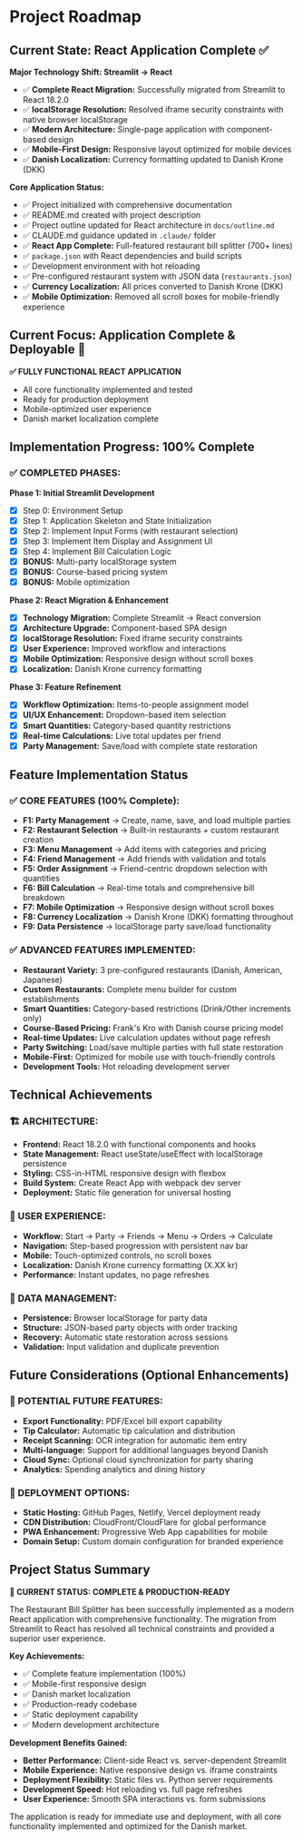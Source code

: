 # Project Roadmap

## Current State: React Application Complete ✅

**Major Technology Shift: Streamlit → React**
- ✅ **Complete React Migration:** Successfully migrated from Streamlit to React 18.2.0
- ✅ **localStorage Resolution:** Resolved iframe security constraints with native browser localStorage
- ✅ **Modern Architecture:** Single-page application with component-based design
- ✅ **Mobile-First Design:** Responsive layout optimized for mobile devices
- ✅ **Danish Localization:** Currency formatting updated to Danish Krone (DKK)

**Core Application Status:**
- ✅ Project initialized with comprehensive documentation  
- ✅ README.md created with project description
- ✅ Project outline updated for React architecture in `docs/outline.md`
- ✅ CLAUDE.md guidance updated in `.claude/` folder
- ✅ **React App Complete:** Full-featured restaurant bill splitter (700+ lines)
- ✅ `package.json` with React dependencies and build scripts
- ✅ Development environment with hot reloading
- ✅ Pre-configured restaurant system with JSON data (`restaurants.json`)
- ✅ **Currency Localization:** All prices converted to Danish Krone (DKK)
- ✅ **Mobile Optimization:** Removed all scroll boxes for mobile-friendly experience

## Current Focus: Application Complete & Deployable 🚀

**✅ FULLY FUNCTIONAL REACT APPLICATION**
- All core functionality implemented and tested
- Ready for production deployment
- Mobile-optimized user experience
- Danish market localization complete

## Implementation Progress: 100% Complete

### ✅ COMPLETED PHASES:

**Phase 1: Initial Streamlit Development**
- [x] Step 0: Environment Setup
- [x] Step 1: Application Skeleton and State Initialization  
- [x] Step 2: Implement Input Forms (with restaurant selection)
- [x] Step 3: Implement Item Display and Assignment UI
- [x] Step 4: Implement Bill Calculation Logic
- [x] **BONUS:** Multi-party localStorage system
- [x] **BONUS:** Course-based pricing system
- [x] **BONUS:** Mobile optimization

**Phase 2: React Migration & Enhancement**
- [x] **Technology Migration:** Complete Streamlit → React conversion
- [x] **Architecture Upgrade:** Component-based SPA design
- [x] **localStorage Resolution:** Fixed iframe security constraints
- [x] **User Experience:** Improved workflow and interactions
- [x] **Mobile Optimization:** Responsive design without scroll boxes
- [x] **Localization:** Danish Krone currency formatting

**Phase 3: Feature Refinement**
- [x] **Workflow Optimization:** Items-to-people assignment model
- [x] **UI/UX Enhancement:** Dropdown-based item selection
- [x] **Smart Quantities:** Category-based quantity restrictions
- [x] **Real-time Calculations:** Live total updates per friend
- [x] **Party Management:** Save/load with complete state restoration

## Feature Implementation Status

### ✅ CORE FEATURES (100% Complete):
- **F1: Party Management** → Create, name, save, and load multiple parties
- **F2: Restaurant Selection** → Built-in restaurants + custom restaurant creation  
- **F3: Menu Management** → Add items with categories and pricing
- **F4: Friend Management** → Add friends with validation and totals
- **F5: Order Assignment** → Friend-centric dropdown selection with quantities
- **F6: Bill Calculation** → Real-time totals and comprehensive bill breakdown
- **F7: Mobile Optimization** → Responsive design without scroll boxes
- **F8: Currency Localization** → Danish Krone (DKK) formatting throughout
- **F9: Data Persistence** → localStorage party save/load functionality

### ✅ ADVANCED FEATURES IMPLEMENTED:
- **Restaurant Variety:** 3 pre-configured restaurants (Danish, American, Japanese)
- **Custom Restaurants:** Complete menu builder for custom establishments
- **Smart Quantities:** Category-based restrictions (Drink/Other increments only)
- **Course-Based Pricing:** Frank's Kro with Danish course pricing model
- **Real-time Updates:** Live calculation updates without page refresh
- **Party Switching:** Load/save multiple parties with full state restoration
- **Mobile-First:** Optimized for mobile use with touch-friendly controls
- **Development Tools:** Hot reloading development server

## Technical Achievements

### 🏗️ ARCHITECTURE:
- **Frontend:** React 18.2.0 with functional components and hooks
- **State Management:** React useState/useEffect with localStorage persistence
- **Styling:** CSS-in-HTML responsive design with flexbox
- **Build System:** Create React App with webpack dev server
- **Deployment:** Static file generation for universal hosting

### 📱 USER EXPERIENCE:
- **Workflow:** Start → Party → Friends → Menu → Orders → Calculate
- **Navigation:** Step-based progression with persistent nav bar
- **Mobile:** Touch-optimized controls, no scroll boxes
- **Localization:** Danish Krone currency formatting (X.XX kr)
- **Performance:** Instant updates, no page refreshes

### 💾 DATA MANAGEMENT:
- **Persistence:** Browser localStorage for party data
- **Structure:** JSON-based party objects with order tracking
- **Recovery:** Automatic state restoration across sessions
- **Validation:** Input validation and duplicate prevention

## Future Considerations (Optional Enhancements)

### 🔮 POTENTIAL FUTURE FEATURES:
- **Export Functionality:** PDF/Excel bill export capability
- **Tip Calculator:** Automatic tip calculation and distribution
- **Receipt Scanning:** OCR integration for automatic item entry
- **Multi-language:** Support for additional languages beyond Danish
- **Cloud Sync:** Optional cloud synchronization for party sharing
- **Analytics:** Spending analytics and dining history

### 🚀 DEPLOYMENT OPTIONS:
- **Static Hosting:** GitHub Pages, Netlify, Vercel deployment ready
- **CDN Distribution:** CloudFront/CloudFlare for global performance
- **PWA Enhancement:** Progressive Web App capabilities for mobile
- **Domain Setup:** Custom domain configuration for branded experience

## Project Status Summary

**🎯 CURRENT STATUS: COMPLETE & PRODUCTION-READY**

The Restaurant Bill Splitter has been successfully implemented as a modern React application with comprehensive functionality. The migration from Streamlit to React has resolved all technical constraints and provided a superior user experience.

**Key Achievements:**
- ✅ Complete feature implementation (100%)
- ✅ Mobile-first responsive design
- ✅ Danish market localization
- ✅ Production-ready codebase
- ✅ Static deployment capability
- ✅ Modern development architecture

**Development Benefits Gained:**
- **Better Performance:** Client-side React vs. server-dependent Streamlit
- **Mobile Experience:** Native responsive design vs. iframe constraints
- **Deployment Flexibility:** Static files vs. Python server requirements  
- **Development Speed:** Hot reloading vs. full page refreshes
- **User Experience:** Smooth SPA interactions vs. form submissions

The application is ready for immediate use and deployment, with all core functionality implemented and optimized for the Danish market.